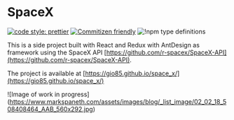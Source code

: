 # SpaceX


[![code style: prettier](https://img.shields.io/badge/code_style-prettier-ff69b4.svg?style=flat-square)](https://github.com/prettier/prettier)
[![Commitizen friendly](https://img.shields.io/badge/commitizen-friendly-brightgreen.svg)](http://commitizen.github.io/cz-cli/)
![!npm type definitions](https://img.shields.io/npm/types/typescript)

This is a side project built with React and Redux with AntDesign as framework using the SpaceX API [https://github.com/r-spacex/SpaceX-API](https://github.com/r-spacex/SpaceX-API).

The project is available at [https://gio85.github.io/space_x/](https://gio85.github.io/space_x/)

![Image of work in progress]
(https://www.markspaneth.com/assets/images/blog/_list_image/02_02_18_508408464_AAB_560x292.jpg)